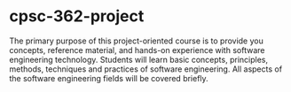 # cpsc-362-project
The primary purpose of this project-oriented course is to provide you concepts, reference material, and hands-on experience with software engineering technology. Students will learn basic concepts, principles, methods, techniques and practices of software engineering. All aspects of the software engineering fields will be covered briefly.
